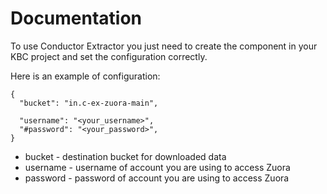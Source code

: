 # Documentation

To use Conductor Extractor you just need to create the component in your KBC project and set the configuration correctly.

Here is an example of configuration:

```
{
  "bucket": "in.c-ex-zuora-main",

  "username": "<your_username>",
  "#password": "<your_password>",
}
```

* bucket - destination bucket for downloaded data
* username - username of account you are using to access Zuora
* password - password of account you are using to access Zuora
